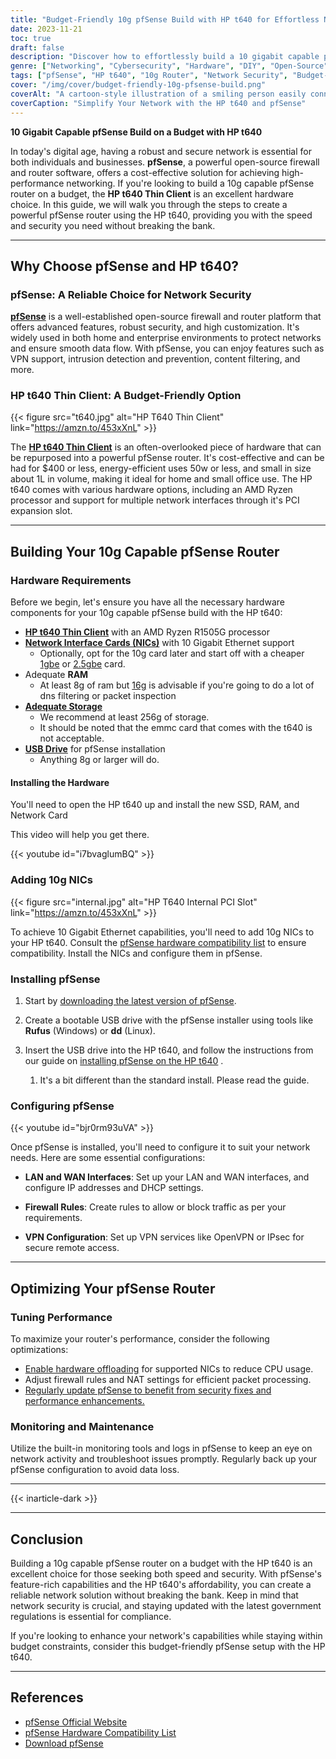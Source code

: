 ```yaml
---
title: "Budget-Friendly 10g pfSense Build with HP t640 for Effortless Networking"
date: 2023-11-21
toc: true
draft: false
description: "Discover how to effortlessly build a 10 gigabit capable pfSense router and firewall on a budget using the HP t640, ensuring high-performance networking for your needs."
genre: ["Networking", "Cybersecurity", "Hardware", "DIY", "Open-Source", "Small Business", "Home Network", "Technology", "IT Solutions", "Network Security"]
tags: ["pfSense", "HP t640", "10g Router", "Network Security", "Budget-Friendly", "DIY Networking", "Open-Source Router", "Cybersecurity", "Home Network Setup", "IT Solutions", "Small Business Networking", "Effortless Networking", "Router Configuration", "Firewall Software", "Hardware Setup", "Network Performance", "VPN Configuration", "Network Optimization", "pfSense Installation", "Network Monitoring", "Government Regulations", "High-Performance Router", "10 Gigabit Ethernet", "Network Customization", "Intrusion Detection", "Content Filtering", "Network Upgrades", "Secure Remote Access", "Network Maintenance", "pfSense Features"]
cover: "/img/cover/budget-friendly-10g-pfsense-build.png"
coverAlt: "A cartoon-style illustration of a smiling person easily connecting network cables to an HP t640 router"
coverCaption: "Simplify Your Network with the HP t640 and pfSense"
---
```

**10 Gigabit Capable pfSense Build on a Budget with HP t640**

In today's digital age, having a robust and secure network is essential for both individuals and businesses. **pfSense**, a powerful open-source firewall and router software, offers a cost-effective solution for achieving high-performance networking. If you're looking to build a 10g capable pfSense router on a budget, the **HP t640 Thin Client** is an excellent hardware choice. In this guide, we will walk you through the steps to create a powerful pfSense router using the HP t640, providing you with the speed and security you need without breaking the bank.

______

## Why Choose pfSense and HP t640?

### **pfSense: A Reliable Choice for Network Security**

[**pfSense**](https://www.pfsense.org/) is a well-established open-source firewall and router platform that offers advanced features, robust security, and high customization. It's widely used in both home and enterprise environments to protect networks and ensure smooth data flow. With pfSense, you can enjoy features such as VPN support, intrusion detection and prevention, content filtering, and more.

### **HP t640 Thin Client: A Budget-Friendly Option**

{{< figure src="t640.jpg" alt="HP T640 Thin Client" link="https://amzn.to/453xXnL" >}}

The [**HP t640 Thin Client**](https://support.hp.com/us-en/document/c06433828) is an often-overlooked piece of hardware that can be repurposed into a powerful pfSense router. It's cost-effective and can be had for $400 or less, energy-efficient uses 50w or less, and small in size about 1L in volume, making it ideal for home and small office use. The HP t640 comes with various hardware options, including an AMD Ryzen processor and support for multiple network interfaces through it's PCI expansion slot.

______

## Building Your 10g Capable pfSense Router

### **Hardware Requirements**

Before we begin, let's ensure you have all the necessary hardware components for your 10g capable pfSense build with the HP t640:

- [**HP t640 Thin Client**](https://amzn.to/453xXnL) with an AMD Ryzen R1505G processor
- [**Network Interface Cards (NICs)**](https://amzn.to/48tAHhi) with 10 Gigabit Ethernet support
  - Optionally, opt for the 10g card later and start off with a cheaper [1gbe](https://amzn.to/48siP6u) or [2.5gbe](https://amzn.to/46jbRPu) card.
- Adequate **RAM** 
  - At least 8g of ram but [16g](https://amzn.to/3PwZTea) is advisable if you're going to do a lot of dns filtering or packet inspection
- [**Adequate Storage**](https://amzn.to/3Px0kFk)
  - We recommend at least 256g of storage.
  - It should be noted that the emmc card that comes with the t640 is not acceptable.
- [**USB Drive**](https://amzn.to/3PwzDRe) for pfSense installation
  - Anything 8g or larger will do.

#### Installing the Hardware

You'll need to open the HP t640 up and install the new SSD, RAM, and Network Card

This video will help you get there.

{{< youtube id="i7bvaglumBQ" >}}

### **Adding 10g NICs**

{{< figure src="internal.jpg" alt="HP T640 Internal PCI Slot" link="https://amzn.to/453xXnL" >}}

To achieve 10 Gigabit Ethernet capabilities, you'll need to add 10g NICs to your HP t640. Consult the [pfSense hardware compatibility list](https://docs.netgate.com/pfsense/en/latest/hardware/index.html) to ensure compatibility. Install the NICs and configure them in pfSense.

### **Installing pfSense**

1. Start by [downloading the latest version of pfSense](https://www.pfsense.org/download/).

2. Create a bootable USB drive with the pfSense installer using tools like **Rufus** (Windows) or **dd** (Linux).

3. Insert the USB drive into the HP t640, and follow the instructions from our guide on [installing pfSense on the HP t640](https://simeononsecurity.ch/guides/installing-pfsense-on-hp-t740-thin-client/) . 
   1. It's a bit different than the standard install. Please read the guide.

### **Configuring pfSense**

{{< youtube id="bjr0rm93uVA" >}}

Once pfSense is installed, you'll need to configure it to suit your network needs. Here are some essential configurations:

- **LAN and WAN Interfaces**: Set up your LAN and WAN interfaces, and configure IP addresses and DHCP settings.

- **Firewall Rules**: Create rules to allow or block traffic as per your requirements.

- **VPN Configuration**: Set up VPN services like OpenVPN or IPsec for secure remote access.

______


## Optimizing Your pfSense Router

### **Tuning Performance**

To maximize your router's performance, consider the following optimizations:

- [Enable hardware offloading](https://docs.netgate.com/pfsense/en/latest/hardware/tune.html) for supported NICs to reduce CPU usage.
- Adjust firewall rules and NAT settings for efficient packet processing.
- [Regularly update pfSense to benefit from security fixes and performance enhancements.](https://docs.netgate.com/pfsense/en/latest/install/upgrade-guide.html)

### **Monitoring and Maintenance**

Utilize the built-in monitoring tools and logs in pfSense to keep an eye on network activity and troubleshoot issues promptly. Regularly back up your pfSense configuration to avoid data loss.


______

{{< inarticle-dark >}}

______

## Conclusion

Building a 10g capable pfSense router on a budget with the HP t640 is an excellent choice for those seeking both speed and security. With pfSense's feature-rich capabilities and the HP t640's affordability, you can create a reliable network solution without breaking the bank. Keep in mind that network security is crucial, and staying updated with the latest government regulations is essential for compliance.

If you're looking to enhance your network's capabilities while staying within budget constraints, consider this budget-friendly pfSense setup with the HP t640.

______

## References

- [pfSense Official Website](https://www.pfsense.org/)
- [pfSense Hardware Compatibility List](https://docs.netgate.com/pfsense/en/latest/hardware/index.html)
- [Download pfSense](https://www.pfsense.org/download/)
